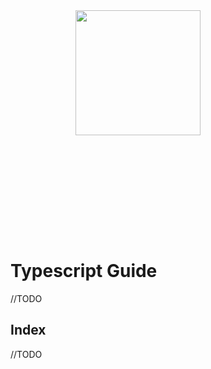 <img src="" align="right" width="200" height="200" style="padding:200px;"/>

# Typescript Guide

//TODO

## Index

//TODO
